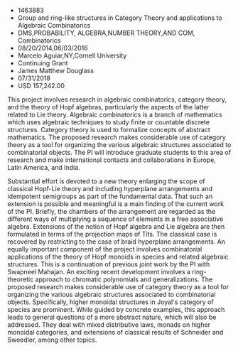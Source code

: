 
* 1463883
* Group and ring-like structures in Category Theory and applications to Algebraic Combinatorics
* DMS,PROBABILITY, ALGEBRA,NUMBER THEORY,AND COM, Combinatorics
* 08/20/2014,06/03/2016
* Marcelo Aguiar,NY,Cornell University
* Continuing Grant
* James Matthew Douglass
* 07/31/2018
* USD 157,242.00

This project involves research in algebraic combinatorics, category theory, and
the theory of Hopf algebras, particularly the aspects of the latter related to
Lie theory. Algebraic combinatorics is a branch of mathematics which uses
algebraic techniques to study finite or countable discrete structures. Category
theory is used to formalize concepts of abstract mathematics. The proposed
research makes considerable use of category theory as a tool for organizing the
various algebraic structures associated to combinatorial objects. The PI will
introduce graduate students to this area of research and make international
contacts and collaborations in Europe, Latin America, and India.

Substantial effort is devoted to a new theory enlarging the scope of classical
Hopf-Lie theory and including hyperplane arrangements and idempotent semigroups
as part of the fundamental data. That such an extension is possible and
meaningful is a main finding of the current work of the PI. Briefly, the
chambers of the arrangement are regarded as the different ways of multiplying a
sequence of elements in a free associative algebra. Extensions of the notion of
Hopf algebra and Lie algebra are then formulated in terms of the projection maps
of Tits. The classical case is recovered by restricting to the case of braid
hyperplane arrangements. An equally important component of the project involves
combinatorial applications of the theory of Hopf monoids in species and related
algebraic structures. This is a continuation of previous joint work by the PI
with Swapneel Mahajan. An exciting recent development involves a ring-theoretic
approach to chromatic polynomials and generalizations. The proposed research
makes considerable use of category theory as a tool for organizing the various
algebraic structures associated to combinatorial objects. Specifically, higher
monoidal structures in Joyal's category of species are prominent. While guided
by concrete examples, this approach leads to general questions of a more
abstract nature, which will also be addressed. They deal with mixed distributive
laws, monads on higher monoidal categories, and extensions of classical results
of Schneider and Sweedler, among other topics.
